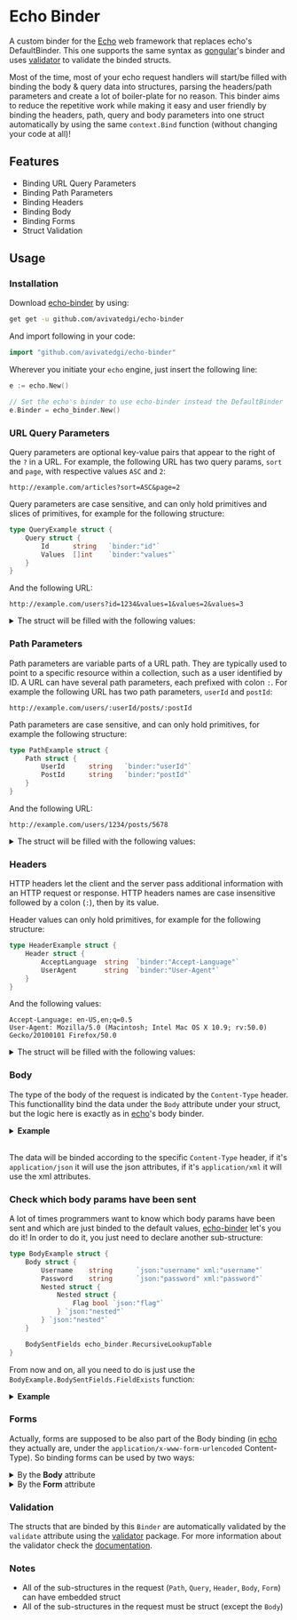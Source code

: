 # Echo Binder

A custom binder for the [Echo](https://echo.labstack.com/) web framework that replaces echo's DefaultBinder.
This one supports the same syntax as [gongular](https://github.com/mustafaakin/gongular)'s binder and uses [validator](https://github.com/go-playground/validator) to validate the binded structs.

Most of the time, most of your echo request handlers will start/be filled with binding the body & query data into structures, parsing the headers/path parameters and create a lot of boiler-plate for no reason. This binder aims to reduce the repetitive work while making it easy and user friendly by binding the headers, path, query and body parameters into one struct automatically by using the same `context.Bind` function (without changing your code at all)!

## Features

* Binding URL Query Parameters
* Binding Path Parameters
* Binding Headers
* Binding Body
* Binding Forms
* Struct Validation

## Usage

### Installation

Download [echo-binder](https://github.com/avivatedgi/echo-binder) by using:

```bash
get get -u github.com/avivatedgi/echo-binder
```

And import following in your code:

```go
import "github.com/avivatedgi/echo-binder"
```

Wherever you initiate your `echo` engine, just insert the following line:

```go
e := echo.New()

// Set the echo's binder to use echo-binder instead the DefaultBinder
e.Binder = echo_binder.New()
```

### URL Query Parameters

Query parameters are optional key-value pairs that appear to the right of the `?` in a URL. For example, the following URL has two query params, `sort` and `page`, with respective values `ASC` and `2`:

`http://example.com/articles?sort=ASC&page=2`

Query parameters are case sensitive, and can only hold primitives and slices of primitives, for example for the following structure:

```go
type QueryExample struct {
    Query struct {
        Id      string   `binder:"id"`
        Values  []int    `binder:"values"`
    }
}
```

And the following URL:

`http://example.com/users?id=1234&values=1&values=2&values=3`

<details>
  <summary>The struct will be filled with the following values:</summary>

```go
func handler(c echo.Context) error {
    var example QueryExample
    if err := c.Bind(&example); err != nil {
        return err
    }

    fmt.Println(example.Query.Id)         // "1234"
    fmt.Println(example.Query.Values)     // ["1", "2", "3"]
}
```

</details>

### Path Parameters

Path parameters are variable parts of a URL path. They are typically used to point to a specific resource within a collection, such as a user identified by ID. A URL can have several path parameters, each prefixed with colon `:`. For example the following URL has two path parameters, `userId` and `postId`:

`http://example.com/users/:userId/posts/:postId`

Path parameters are case sensitive, and can only hold primitives, for example the following structure:

```go
type PathExample struct {
    Path struct {
        UserId      string   `binder:"userId"`
        PostId      string   `binder:"postId"`
    }
}
```

And the following URL:

`http://example.com/users/1234/posts/5678`

<details>
  <summary>The struct will be filled with the following values:</summary>

```go
func handler(c echo.Context) error {
    var example PathExample
    if err := c.Bind(&example); err != nil {
        return err
    }

    fmt.Println(example.Path.UserId)      // "1234"
    fmt.Println(example.Path.PostId)      // "5678"
}
```

</details>

### Headers

HTTP headers let the client and the server pass additional information with an HTTP request or response. HTTP headers names are case insensitive followed by a colon (`:`), then by its value.

Header values can only hold primitives, for example for the following structure:

```go
type HeaderExample struct {
    Header struct {
        AcceptLanguage  string  `binder:"Accept-Language"`
        UserAgent       string  `binder:"User-Agent"`
    }
}
```

And the following values:

```http
Accept-Language: en-US,en;q=0.5
User-Agent: Mozilla/5.0 (Macintosh; Intel Mac OS X 10.9; rv:50.0) Gecko/20100101 Firefox/50.0
```

<details>
  <summary>The struct will be filled with the following values:</summary>

```go
func handler(c echo.Context) error {
    var example HeaderExample
    if err := c.Bind(&example); err != nil {
        return err
    }

    fmt.Println(example.Header.AcceptLanguage)    // "en-US,en;q=0.5"
    fmt.Println(example.Header.UserAgent)         // "Mozilla/5.0 (Macintosh; Intel Mac OS X 10.9; rv:50.0) Gecko/20100101 Firefox/50.0"
}
```

</details>

### Body

The type of the body of the request is indicated by the `Content-Type` header. This functionallity bind the data under the `Body` attribute under your struct, but the logic here is exactly as in [echo](https://echo.labstack.com/)'s body binder.

<details>
  <summary><b>Example</b></summary>

```go
type BodyExample struct {
    Body struct {
        Username    string      `json:"username" xml:"username"`
        Password    string      `json:"password" xml:"password"`
    }
}

func handler(c echo.Context) error {
    var example BodyExample
    if err := c.Bind(&example); err != nil {
        return err
    }

    fmt.Println(example.Body.Username)    // avivatedgi
    fmt.Println(example.Body.Password)    // *********
}
```

</details>

</br>The data will be binded according to the specific `Content-Type` header, if it's `application/json` it will use the json attributes, if it's `application/xml` it will use the xml attributes.

### Check which body params have been sent

A lot of times programmers want to know which body params have been sent and which are just binded to the default values, [echo-binder](https://github.com/avivatedgi/echo-binder) let's you do it! In order to do it, you just need to declare another sub-structure:

```go
type BodyExample struct {
    Body struct {
        Username    string      `json:"username" xml:"username"`
        Password    string      `json:"password" xml:"password"`
        Nested struct {
            Nested struct {
                Flag bool `json:"flag"`
            } `json:"nested"`
        } `json:"nested"`
    }

    BodySentFields echo_binder.RecursiveLookupTable
}
```

From now and on, all you need to do is just use the `BodyExample.BodySentFields.FieldExists` function:

<details>
  <summary><b>Example</b></summary>

```go
type BodyExample struct {
    Body struct {
        Username    string      `json:"username" xml:"username"`
        Password    string      `json:"password" xml:"password"`
        Nested struct {
            Nested struct {
                Flag bool `json:"flag"`
            } `json:"nested"`
        } `json:"nested"`
    }

    BodySentFields echo_binder.RecursiveLookupTable
}

func handler(c echo.Context) error {
    var example BodyExample
    if err := c.Bind(&example); err != nil {
        return err
    }

    fmt.Println(example.Body.Username)          // avivatedgi
    fmt.Println(example.Body.Password)          // *********
    fmt.Println(example.Nested.Nested.Flag)     // false

    fmt.Println(example.BodySentFields.FieldExists("username"))     // true
    fmt.Println(example.BodySentFields.FieldExists("password"))     // true
    fmt.Println(example.BodySentFields.FieldExists("nested.nested"))     // true
    fmt.Println(example.BodySentFields.FieldExists("nested.nested.flag"))     // true
    fmt.Println(example.BodySentFields.FieldExists("blabla"))     // false
    fmt.Println(example.BodySentFields.FieldExists("nested.blabla"))     // false
}
```

</details>

### Forms

Actually, forms are supposed to be also part of the Body binding (in [echo](https://echo.labstack.com/) they actually are, under the `application/x-www-form-urlencoded` Content-Type). So binding forms can be used by two ways:

<details>
  <summary>By the <b>Body</b> attribute</summary>
  
```go
type FormBodyExample struct {
    Body struct {
        Username    string  `form:"username"`
        Password    string  `form:"password"`
    }
}

func handler(c echo.Context) error {
    var example FormBodyExample
    if err := c.Bind(&example); err != nil {
        return err
    }

    fmt.Println(example.Body.Username)    // avivatedgi
    fmt.Println(example.Body.Password)    // *********
}
```

</details>

<details>
  <summary>By the <b>Form</b> attribute</summary>
  
```go
type FormExample struct {
    Form struct {
        Username    string  `binder:"username"`
        Password    string  `binder:"password"`
    }
}

func handler(c echo.Context) error {
    var example FormExample
    if err := c.Bind(&example); err != nil {
        return err
    }

    fmt.Println(example.Form.Username)    // avivatedgi
    fmt.Println(example.Form.Password)    // *********
}
```

</details>

### Validation

The structs that are binded by this `Binder` are automatically validated by the `validate` attribute using the [validator](https://github.com/go-playground/validator) package. For more information about the validator check the [documentation](https://pkg.go.dev/github.com/go-playground/validator).

### Notes

* All of the sub-structures in the request (`Path`, `Query`, `Header`, `Body`, `Form`) can have embedded struct
* All of the sub-structures in the request must be struct (except the `Body`)
